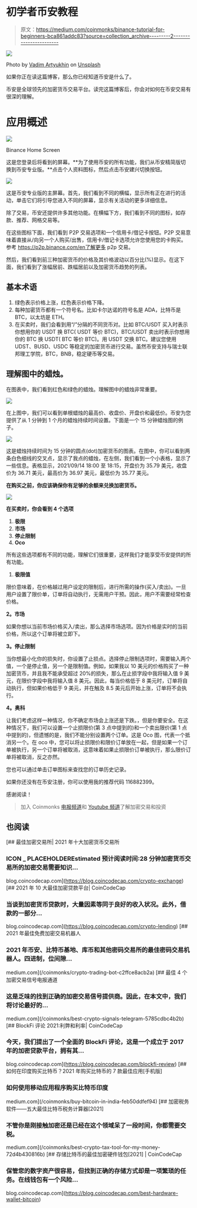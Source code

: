 # 初学者币安教程

> 原文：<https://medium.com/coinmonks/binance-tutorial-for-beginners-bca861addc83?source=collection_archive---------2----------------------->

![](img/87db08a23c7543eaea19529bd69ef278.png)

Photo by [Vadim Artyukhin](https://unsplash.com/@vademann?utm_source=medium&utm_medium=referral) on [Unsplash](https://unsplash.com?utm_source=medium&utm_medium=referral)

如果你正在读这篇博客，那么你已经知道币安是什么了。

币安是全球领先的加密货币交易平台。读完这篇博客后，你会对如何在币安交易有很深的理解。

# **应用概述**

![](img/8d7fb636295cf5e0fcc6b10906fed4aa.png)

Binance Home Screen

这是您登录后将看到的屏幕。**为了使用币安的所有功能，我们从币安精简版切换到币安专业版。**点击个人资料图标，然后点击币安建兴切换按钮。

![](img/7996e0fbfa9b0b5d7f10de775f69a961.png)

这是币安专业版的主屏幕。首先，我们看到不同的横幅，显示所有正在进行的活动，单击它们将引导您进入不同的屏幕，显示有关活动的更多详细信息。

除了交易，币安还提供许多其他功能。在横幅下方，我们看到不同的图标，如存款、推荐、网格交易等。

在这些图标下面，我们看到 P2P 交易选项和一个信用卡/借记卡按钮。P2P 交易意味着直接从/向另一个人购买/出售，信用卡/借记卡选项允许您使用您的卡购买。参考 https://p2p.binance.com/en了解更多 p2p 交易。

然后，我们看到前三种加密货币的价格及其价格波动以百分比(%)显示。在这下面，我们看到了涨幅居前、跌幅居前以及加密货币趋势的列表。

## 基本术语

1.  绿色表示价格上涨，红色表示价格下降。
2.  每种加密货币都有一个符号名。比如卡尔达诺的符号名是 ADA，比特币是 BTC，以太坊是 ETH。
3.  在买卖时，我们会看到用“/”分隔的不同货币对。比如 BTC/USDT 买入时表示你想用你的 USDT 换 BTC( USDT 等价 BTC)，BTC/USDT 卖出时表示你想用你的 BTC 换 USDT( BTC 等价 BTC)。用 USDT 交换 BTC。建议您使用 UDST、BUSD、USDC 等稳定的加密货币进行交易。虽然币安支持与瑞士联邦理工学院，BTC，BNB，稳定硬币等交易。

## 理解图中的蜡烛。

在图表中，我们看到红色和绿色的蜡烛。理解图中的蜡烛非常重要。

![](img/b2025c3774c4d7e3eaee9452ed9a0dc5.png)

在上图中，我们可以看到单根蜡烛的最高价、收盘价、开盘价和最低价。币安为您提供了从 1 分钟到 1 个月的蜡烛持续时间设置。下面是一个 15 分钟蜡烛图的例子。

![](img/5cfda97795e3ae33f04dffbb42b0bcd0.png)

这是蜡烛持续时间为 15 分钟的圆点(dot)加密货币的图表。在图中，你可以看到两条白色细线的交叉点，显示了我点的蜡烛，在左侧，我们看到一个小表格，显示了一些信息。表格显示，2021/09/14 18:00 至 18:15，开盘价为 35.79 美元，收盘价为 36.71 美元，最高价为 36.97 美元，最低价为 35.77 美元。

**在购买之前，你应该确保你有足够的余额来兑换加密货币。**

![](img/f0c3277d829f56680871199843ad21fd.png)

**在买卖时，你会看到 4 个选项**

1.  **极限**
2.  **市场**
3.  **停止限制**
4.  **Oco**

所有这些选项都有不同的功能，理解它们很重要，这样我们才能享受币安提供的所有功能。

1.  **极限值**

限价意味着，在价格越过用户设定的限制后，进行所需的操作(买入/卖出)。一旦用户设置了限价单，订单将自动执行，无需用户干预。因此，用户不需要经常检查价格。

**2。市场**

如果你想以当前市场价格买入/卖出，那么选择市场选项。因为价格是实时的当前价格，所以这个订单将被立即下。

**3。停止限制**

当你想最小化你的损失时，你设置了止损点。选择停止限制选项时，需要输入两个值，一个是停止值，另一个是限制值。例如，如果我以 10 美元的价格购买了一种加密货币，并且我不能承受超过 20%的损失，那么在止损字段中我将输入值 9 美元，在限价字段中我将输入值 8 美元。因此，每当价格低于 8 美元时，订单将自动执行，但如果价格低于 9 美元，并在触及 8.5 美元后开始上涨，订单将不会执行。

**4。奥科**

让我们考虑这样一种情况，你不确定市场会上涨还是下跌。，但是你要安全。在这种情况下，我们可以设置一个止损限价(第 3 点中提到的)和一个卖出限价(第 1 点中提到的)，但遗憾的是，我们不能分别设置两个订单。这是 Oco 图，代表一个抵消另一个。在 oco 中，您可以将止损限价和限价订单放在一起，但是如果一个订单被执行，另一个订单将被取消，这意味着如果止损限价订单被执行，那么限价订单将被取消，反之亦然。

您也可以通过单击订单图标来查找您的订单历史记录。

如果你还没有在币安注册，你可以使用我的推荐代码 116882399。

感谢阅读！

> 加入 Coinmonks [电报频道](https://t.me/coincodecap)和 [Youtube 频道](https://www.youtube.com/channel/UCbyDhTbOiKh2iUMKBi4-4Zg)了解加密交易和投资

## 也阅读

[](https://blog.coincodecap.com/crypto-exchange) [## 最佳加密交易所| 2021 年十大加密货币交易所

### ICON _ PLACEHOLDEREstimated 预计阅读时间:28 分钟加密货币交易所的加密交易需要知识…

blog.coincodecap.com](https://blog.coincodecap.com/crypto-exchange) [](https://blog.coincodecap.com/crypto-lending) [## 2021 年 10 大最佳加密贷款平台| CoinCodeCap

### 当谈到加密货币贷款时，大量因素等同于良好的收入状况。此外，借款的一部分…

blog.coincodecap.com](https://blog.coincodecap.com/crypto-lending) [](/coinmonks/crypto-trading-bot-c2ffce8acb2a) [## 2021 年最佳免费加密交易机器人

### 2021 年币安、比特币基地、库币和其他密码交易所的最佳密码交易机器人。四进制，位间隙…

medium.com](/coinmonks/crypto-trading-bot-c2ffce8acb2a) [](/coinmonks/best-crypto-signals-telegram-5785cdbc4b2b) [## 最佳 4 个加密交易信号电报通道

### 这是乏味的找到正确的加密交易信号提供商。因此，在本文中，我们将讨论最好的…

medium.com](/coinmonks/best-crypto-signals-telegram-5785cdbc4b2b) [](https://blog.coincodecap.com/blockfi-review) [## BlockFi 评论 2021:利弊和利率| CoinCodeCap

### 今天，我们提出了一个全面的 BlockFi 评论，这是一个成立于 2017 年的加密贷款平台，拥有其…

blog.coincodecap.com](https://blog.coincodecap.com/blockfi-review) [](/coinmonks/buy-bitcoin-in-india-feb50ddfef94) [## 如何在印度购买比特币？2021 年购买比特币的 7 款最佳应用[手机版]

### 如何使用移动应用程序购买比特币印度

medium.com](/coinmonks/buy-bitcoin-in-india-feb50ddfef94) [](/coinmonks/best-crypto-tax-tool-for-my-money-72d4b430816b) [## 加密税务软件——五大最佳比特币税务计算器[2021]

### 不管你是刚接触加密还是已经在这个领域呆了一段时间，你都需要交税。

medium.com](/coinmonks/best-crypto-tax-tool-for-my-money-72d4b430816b) [](https://blog.coincodecap.com/best-hardware-wallet-bitcoin) [## 存储比特币的最佳加密硬件钱包[2021] | CoinCodeCap

### 保管您的数字资产很容易，但找到正确的存储方式却是一项繁琐的任务。在线钱包有一个风险…

blog.coincodecap.com](https://blog.coincodecap.com/best-hardware-wallet-bitcoin)